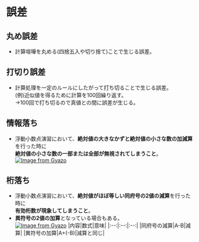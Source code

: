 # 誤差  
## 丸め誤差  
* 計算喧嘩を丸める(四捨五入や切り捨て)ことで生じる誤差。  
## 打切り誤差  
* 計算処理を一定のルールにしたがって打ち切ることで生じる誤差。  
(例)近似値を得るために計算を100回繰り返す。<br>→100回で打ち切るので真値との間に誤差が生じる。  
## 情報落ち  
* 浮動小数点演習において、**絶対値の大きなかずと絶対値の小さな数の加減算**を行った時に<br>**絶対値の小さな数の一部または全部が無視されてしまうこと**。    
[![Image from Gyazo](https://i.gyazo.com/685b3a2975b1dc10a96054205b6dcc7d.png)](https://gyazo.com/685b3a2975b1dc10a96054205b6dcc7d)
## 桁落ち  
* 浮動小数点演習において、**絶対値がほぼ等しい同府号の2値の減算**を行った時に<br>**有効桁数が現象してしまうこと**。  
* **異符号の2値の加算**となっている場合もある。  
[![Image from Gyazo](https://i.gyazo.com/da3b13ccc7fb98787468cd56816d4b5b.png)](https://gyazo.com/da3b13ccc7fb98787468cd56816d4b5b)
|内容|数式|意味|
|:--:|:--:|:--:|
|同府号の減算|A-B|減算|
|異符号の加算|A+(-B)|減算と同じ|  




